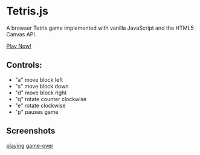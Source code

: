 # Tetris.js

A browser Tetris game implemented with vanilla JavaScript and the HTML5 Canvas API.

[Play Now!](http://www.marklarosa.me/tetris.html)

## Controls:

  * "a" move block left
  * "s" move block down
  * "d" move block right
  * "q" rotate counter clockwise
  * "e" rotate clockwise
  * "p" pauses game

## Screenshots

[playing]  [game-over]


[playing]: ./playing.png
[game-over]: ./gameover.png
